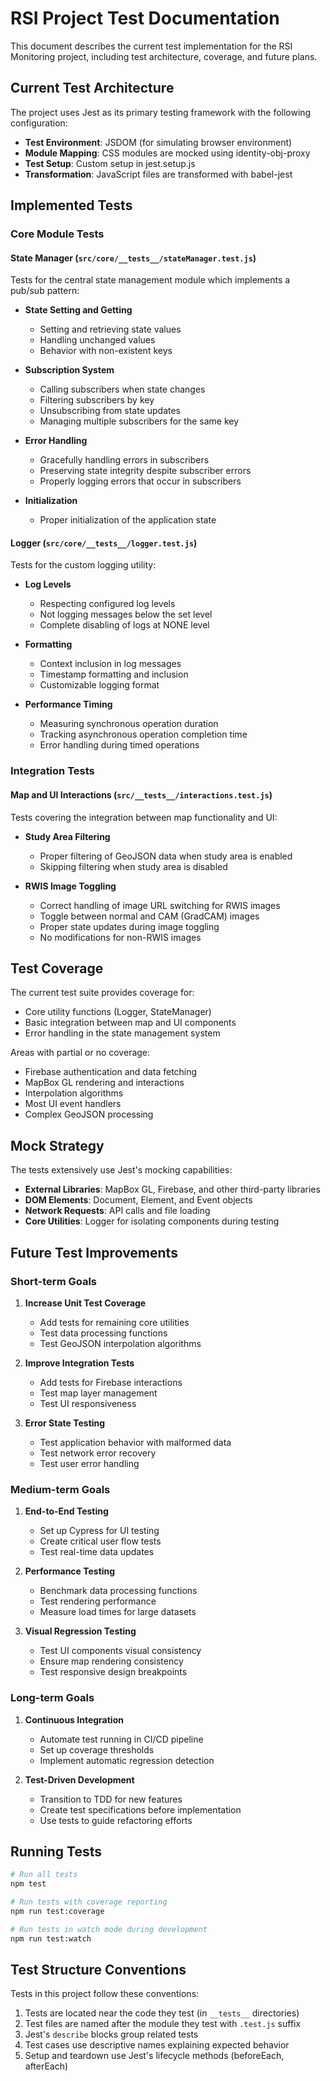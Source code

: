 # RSI Project Test Documentation

This document describes the current test implementation for the RSI Monitoring project, including test architecture, coverage, and future plans.

## Current Test Architecture

The project uses Jest as its primary testing framework with the following configuration:

- **Test Environment**: JSDOM (for simulating browser environment)
- **Module Mapping**: CSS modules are mocked using identity-obj-proxy
- **Test Setup**: Custom setup in jest.setup.js
- **Transformation**: JavaScript files are transformed with babel-jest

## Implemented Tests

### Core Module Tests

#### State Manager (`src/core/__tests__/stateManager.test.js`)

Tests for the central state management module which implements a pub/sub pattern:

- **State Setting and Getting**
  - Setting and retrieving state values
  - Handling unchanged values
  - Behavior with non-existent keys

- **Subscription System**
  - Calling subscribers when state changes
  - Filtering subscribers by key
  - Unsubscribing from state updates
  - Managing multiple subscribers for the same key

- **Error Handling**
  - Gracefully handling errors in subscribers
  - Preserving state integrity despite subscriber errors
  - Properly logging errors that occur in subscribers

- **Initialization**
  - Proper initialization of the application state

#### Logger (`src/core/__tests__/logger.test.js`)

Tests for the custom logging utility:

- **Log Levels**
  - Respecting configured log levels
  - Not logging messages below the set level
  - Complete disabling of logs at NONE level

- **Formatting**
  - Context inclusion in log messages
  - Timestamp formatting and inclusion
  - Customizable logging format

- **Performance Timing**
  - Measuring synchronous operation duration
  - Tracking asynchronous operation completion time
  - Error handling during timed operations

### Integration Tests

#### Map and UI Interactions (`src/__tests__/interactions.test.js`)

Tests covering the integration between map functionality and UI:

- **Study Area Filtering**
  - Proper filtering of GeoJSON data when study area is enabled
  - Skipping filtering when study area is disabled

- **RWIS Image Toggling**
  - Correct handling of image URL switching for RWIS images
  - Toggle between normal and CAM (GradCAM) images
  - Proper state updates during image toggling
  - No modifications for non-RWIS images

## Test Coverage

The current test suite provides coverage for:

- Core utility functions (Logger, StateManager)
- Basic integration between map and UI components
- Error handling in the state management system

Areas with partial or no coverage:
- Firebase authentication and data fetching
- MapBox GL rendering and interactions
- Interpolation algorithms
- Most UI event handlers
- Complex GeoJSON processing

## Mock Strategy

The tests extensively use Jest's mocking capabilities:

- **External Libraries**: MapBox GL, Firebase, and other third-party libraries
- **DOM Elements**: Document, Element, and Event objects
- **Network Requests**: API calls and file loading
- **Core Utilities**: Logger for isolating components during testing

## Future Test Improvements

### Short-term Goals

1. **Increase Unit Test Coverage**
   - Add tests for remaining core utilities
   - Test data processing functions
   - Test GeoJSON interpolation algorithms

2. **Improve Integration Tests**
   - Add tests for Firebase interactions
   - Test map layer management
   - Test UI responsiveness

3. **Error State Testing**
   - Test application behavior with malformed data
   - Test network error recovery
   - Test user error handling

### Medium-term Goals

1. **End-to-End Testing**
   - Set up Cypress for UI testing
   - Create critical user flow tests
   - Test real-time data updates

2. **Performance Testing**
   - Benchmark data processing functions
   - Test rendering performance
   - Measure load times for large datasets

3. **Visual Regression Testing**
   - Test UI components visual consistency
   - Ensure map rendering consistency
   - Test responsive design breakpoints

### Long-term Goals

1. **Continuous Integration**
   - Automate test running in CI/CD pipeline
   - Set up coverage thresholds
   - Implement automatic regression detection

2. **Test-Driven Development**
   - Transition to TDD for new features
   - Create test specifications before implementation
   - Use tests to guide refactoring efforts

## Running Tests

```bash
# Run all tests
npm test

# Run tests with coverage reporting
npm run test:coverage

# Run tests in watch mode during development
npm run test:watch
```

## Test Structure Conventions

Tests in this project follow these conventions:

1. Tests are located near the code they test (in `__tests__` directories)
2. Test files are named after the module they test with `.test.js` suffix
3. Jest's `describe` blocks group related tests
4. Test cases use descriptive names explaining expected behavior
5. Setup and teardown use Jest's lifecycle methods (beforeEach, afterEach) 